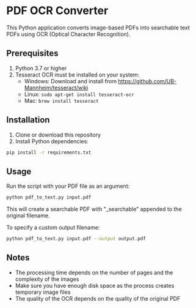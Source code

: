 # PDF OCR Converter

This Python application converts image-based PDFs into searchable text PDFs using OCR (Optical Character Recognition).

## Prerequisites

1. Python 3.7 or higher
2. Tesseract OCR must be installed on your system:
   - Windows: Download and install from https://github.com/UB-Mannheim/tesseract/wiki
   - Linux: `sudo apt-get install tesseract-ocr`
   - Mac: `brew install tesseract`

## Installation

1. Clone or download this repository
2. Install Python dependencies:
```bash
pip install -r requirements.txt
```

## Usage

Run the script with your PDF file as an argument:

```bash
python pdf_to_text.py input.pdf
```

This will create a searchable PDF with "_searchable" appended to the original filename.

To specify a custom output filename:

```bash
python pdf_to_text.py input.pdf --output output.pdf
```

## Notes

- The processing time depends on the number of pages and the complexity of the images
- Make sure you have enough disk space as the process creates temporary image files
- The quality of the OCR depends on the quality of the original PDF

